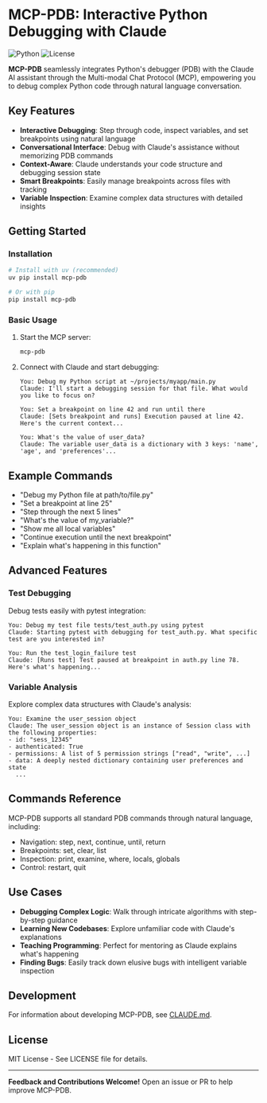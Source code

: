 # MCP-PDB: Interactive Python Debugging with Claude

![Python](https://img.shields.io/badge/Python-3.10+-blue.svg)
![License](https://img.shields.io/badge/License-MIT-green.svg)

**MCP-PDB** seamlessly integrates Python's debugger (PDB) with the Claude AI assistant through the Multi-modal Chat Protocol (MCP), empowering you to debug complex Python code through natural language conversation.

## Key Features

- **Interactive Debugging**: Step through code, inspect variables, and set breakpoints using natural language
- **Conversational Interface**: Debug with Claude's assistance without memorizing PDB commands
- **Context-Aware**: Claude understands your code structure and debugging session state
- **Smart Breakpoints**: Easily manage breakpoints across files with tracking
- **Variable Inspection**: Examine complex data structures with detailed insights

## Getting Started

### Installation

```bash
# Install with uv (recommended)
uv pip install mcp-pdb

# Or with pip
pip install mcp-pdb
```

### Basic Usage

1. Start the MCP server:
   ```bash
   mcp-pdb
   ```

2. Connect with Claude and start debugging:
   ```
   You: Debug my Python script at ~/projects/myapp/main.py
   Claude: I'll start a debugging session for that file. What would you like to focus on?
   
   You: Set a breakpoint on line 42 and run until there
   Claude: [Sets breakpoint and runs] Execution paused at line 42. Here's the current context...
   
   You: What's the value of user_data?
   Claude: The variable user_data is a dictionary with 3 keys: 'name', 'age', and 'preferences'...
   ```

## Example Commands

- "Debug my Python file at path/to/file.py"
- "Set a breakpoint at line 25"
- "Step through the next 5 lines"
- "What's the value of my_variable?"
- "Show me all local variables"
- "Continue execution until the next breakpoint"
- "Explain what's happening in this function"

## Advanced Features

### Test Debugging

Debug tests easily with pytest integration:

```
You: Debug my test file tests/test_auth.py using pytest
Claude: Starting pytest with debugging for test_auth.py. What specific test are you interested in?

You: Run the test_login_failure test
Claude: [Runs test] Test paused at breakpoint in auth.py line 78. Here's what's happening...
```

### Variable Analysis

Explore complex data structures with Claude's analysis:

```
You: Examine the user_session object
Claude: The user_session object is an instance of Session class with the following properties:
- id: "sess_12345"
- authenticated: True
- permissions: A list of 5 permission strings ["read", "write", ...]
- data: A deeply nested dictionary containing user preferences and state
  ...
```

## Commands Reference

MCP-PDB supports all standard PDB commands through natural language, including:
- Navigation: step, next, continue, until, return
- Breakpoints: set, clear, list
- Inspection: print, examine, where, locals, globals
- Control: restart, quit

## Use Cases

- **Debugging Complex Logic**: Walk through intricate algorithms with step-by-step guidance
- **Learning New Codebases**: Explore unfamiliar code with Claude's explanations
- **Teaching Programming**: Perfect for mentoring as Claude explains what's happening
- **Finding Bugs**: Easily track down elusive bugs with intelligent variable inspection

## Development

For information about developing MCP-PDB, see [CLAUDE.md](CLAUDE.md).

## License

MIT License - See LICENSE file for details.

---

**Feedback and Contributions Welcome!** Open an issue or PR to help improve MCP-PDB.